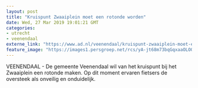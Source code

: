 ```yaml
---
layout: post
title: "Kruispunt Zwaaiplein moet een rotonde worden"
date: Wed, 27 Mar 2019 19:01:21 GMT
categories: 
- utrecht 
- veenendaal 
externe_link: "https://www.ad.nl/veenendaal/kruispunt-zwaaiplein-moet-een-rotonde-worden~a8932876/"
feature_image: "https://images1.persgroep.net/rcs/yA-jt68m73bqGqxaaOLOQ4hC54c/diocontent/142631240/_fitwidth/400/?appId=21791a8992982cd8da851550a453bd7f&quality=0.7"
---
```


VEENENDAAL - De gemeente Veenendaal wil van het kruispunt bij het Zwaaiplein een rotonde maken. Op dit moment ervaren fietsers de oversteek als onveilig en onduidelijk.
